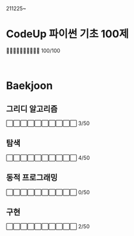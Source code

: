 211225~


# CodeUp 파이썬 기초 100제 
🔳🔳🔳🔳🔳🔳🔳🔳🔳🔳 100/100

<br>

# Baekjoon


## 그리디 알고리즘
⬜⬜⬜⬜⬜⬜⬜⬜⬜⬜ 3/50
<br>

## 탐색
⬜⬜⬜⬜⬜⬜⬜⬜⬜⬜ 4/50
<br>

## 동적 프로그래밍
⬜⬜⬜⬜⬜⬜⬜⬜⬜⬜ 0/50
<br>

## 구현
⬜⬜⬜⬜⬜⬜⬜⬜⬜⬜ 2/50
<br>
